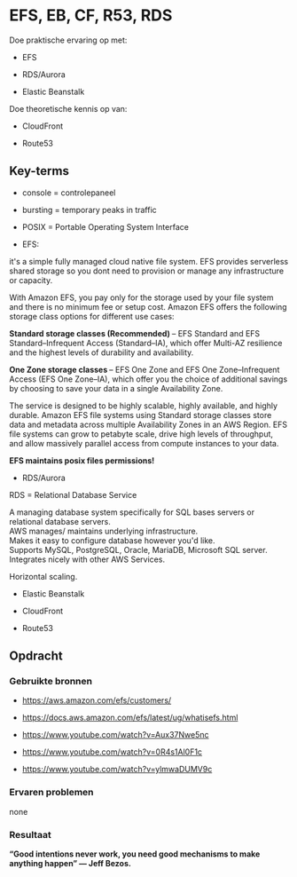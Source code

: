 # EFS, EB, CF, R53, RDS

Doe praktische ervaring op met:

- EFS

- RDS/Aurora

- Elastic Beanstalk

Doe theoretische kennis op van:

- CloudFront

- Route53


## Key-terms
- console = controlepaneel
- bursting = temporary peaks in traffic 
- POSIX = Portable Operating System Interface

- EFS:  

it's a simple fully managed cloud native file system. EFS provides serverless shared storage so you dont need to provision or manage any infrastructure or capacity. 

 With Amazon EFS, you pay only for the storage used by your file system and there is no minimum fee or setup cost. Amazon EFS offers the following storage class options for different use cases:

<b>Standard storage classes (Recommended) </b> – EFS Standard and EFS Standard–Infrequent Access (Standard–IA), which offer Multi-AZ resilience and the highest levels of durability and availability.

<b>One Zone storage classes </b>– EFS One Zone and EFS One Zone–Infrequent Access (EFS One Zone–IA), which offer you the choice of additional savings by choosing to save your data in a single Availability Zone.

The service is designed to be highly scalable, highly available, and highly durable. Amazon EFS file systems using Standard storage classes store data and metadata across multiple Availability Zones in an AWS Region. EFS file systems can grow to petabyte scale, drive high levels of throughput, and allow massively parallel access from compute instances to your data.

<b>EFS maintains posix files permissions!</b>


- RDS/Aurora

RDS = Relational Database Service

A managing database system specifically for SQL bases servers or relational database servers.<br>
AWS manages/ maintains underlying infrastructure.<br>
Makes it easy to configure database however you'd like.<br>
Supports MySQL, PostgreSQL, Oracle, MariaDB, Microsoft SQL server.<br>
Integrates nicely with other AWS Services. <br>

Horizontal scaling. 


- Elastic Beanstalk



- CloudFront


- Route53



## Opdracht
### Gebruikte bronnen

- https://aws.amazon.com/efs/customers/

- https://docs.aws.amazon.com/efs/latest/ug/whatisefs.html

- https://www.youtube.com/watch?v=Aux37Nwe5nc

- https://www.youtube.com/watch?v=0R4s1Al0F1c

- https://www.youtube.com/watch?v=ylmwaDUMV9c


### Ervaren problemen
none

### Resultaat

<b> “Good intentions never work, you need good mechanisms to make anything happen” — Jeff Bezos. </b>

